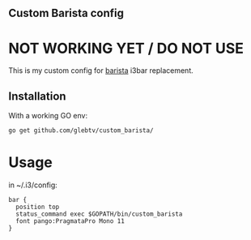 ## Custom Barista config

# NOT WORKING YET / DO NOT USE

This is my custom config for [barista](https://github.com/soumya92/barista) i3bar replacement.

## Installation

With a working GO env:

    go get github.com/glebtv/custom_barista/

# Usage

in ~/.i3/config:

```
bar {
  position top
  status_command exec $GOPATH/bin/custom_barista
  font pango:PragmataPro Mono 11
}
```
